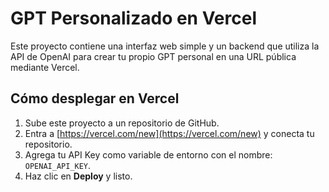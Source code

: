 # GPT Personalizado en Vercel

Este proyecto contiene una interfaz web simple y un backend que utiliza la API de OpenAI para crear tu propio GPT personal en una URL pública mediante Vercel.

## Cómo desplegar en Vercel

1. Sube este proyecto a un repositorio de GitHub.
2. Entra a [https://vercel.com/new](https://vercel.com/new) y conecta tu repositorio.
3. Agrega tu API Key como variable de entorno con el nombre: `OPENAI_API_KEY`.
4. Haz clic en **Deploy** y listo.